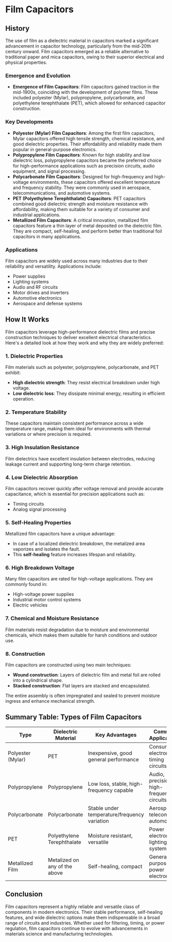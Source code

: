 

# Film Capacitors

## History

The use of film as a dielectric material in capacitors marked a significant advancement in capacitor technology, particularly from the mid-20th century onward. Film capacitors emerged as a reliable alternative to traditional paper and mica capacitors, owing to their superior electrical and physical properties.

### Emergence and Evolution

* **Emergence of Film Capacitors**: Film capacitors gained traction in the mid-1900s, coinciding with the development of polymer films. These included polyester (Mylar), polypropylene, polycarbonate, and polyethylene terephthalate (PET), which allowed for enhanced capacitor construction.

### Key Developments

* **Polyester (Mylar) Film Capacitors**: Among the first film capacitors, Mylar capacitors offered high tensile strength, chemical resistance, and good dielectric properties. Their affordability and reliability made them popular in general-purpose electronics.
* **Polypropylene Film Capacitors**: Known for high stability and low dielectric loss, polypropylene capacitors became the preferred choice for high-performance applications such as precision circuits, audio equipment, and signal processing.
* **Polycarbonate Film Capacitors**: Designed for high-frequency and high-voltage environments, these capacitors offered excellent temperature and frequency stability. They were commonly used in aerospace, telecommunications, and automotive systems.
* **PET (Polyethylene Terephthalate) Capacitors**: PET capacitors combined good dielectric strength and moisture resistance with affordability, making them suitable for a variety of consumer and industrial applications.
* **Metallized Film Capacitors**: A critical innovation, metallized film capacitors feature a thin layer of metal deposited on the dielectric film. They are compact, self-healing, and perform better than traditional foil capacitors in many applications.

### Applications

Film capacitors are widely used across many industries due to their reliability and versatility. Applications include:

* Power supplies
* Lighting systems
* Audio and RF circuits
* Motor drives and inverters
* Automotive electronics
* Aerospace and defense systems

## How It Works

Film capacitors leverage high-performance dielectric films and precise construction techniques to deliver excellent electrical characteristics. Here's a detailed look at how they work and why they are widely preferred:

### 1. Dielectric Properties

Film materials such as polyester, polypropylene, polycarbonate, and PET exhibit:

* **High dielectric strength**: They resist electrical breakdown under high voltage.
* **Low dielectric loss**: They dissipate minimal energy, resulting in efficient operation.

### 2. Temperature Stability

These capacitors maintain consistent performance across a wide temperature range, making them ideal for environments with thermal variations or where precision is required.

### 3. High Insulation Resistance

Film dielectrics have excellent insulation between electrodes, reducing leakage current and supporting long-term charge retention.

### 4. Low Dielectric Absorption

Film capacitors recover quickly after voltage removal and provide accurate capacitance, which is essential for precision applications such as:

* Timing circuits
* Analog signal processing

### 5. Self-Healing Properties

Metallized film capacitors have a unique advantage:

* In case of a localized dielectric breakdown, the metalized area vaporizes and isolates the fault.
* This **self-healing** feature increases lifespan and reliability.

### 6. High Breakdown Voltage

Many film capacitors are rated for high-voltage applications. They are commonly found in:

* High-voltage power supplies
* Industrial motor control systems
* Electric vehicles

### 7. Chemical and Moisture Resistance

Film materials resist degradation due to moisture and environmental chemicals, which makes them suitable for harsh conditions and outdoor use.

### 8. Construction

Film capacitors are constructed using two main techniques:

* **Wound construction**: Layers of dielectric film and metal foil are rolled into a cylindrical shape.
* **Stacked construction**: Flat layers are stacked and encapsulated.

The entire assembly is often impregnated and sealed to prevent moisture ingress and enhance mechanical strength.

## Summary Table: Types of Film Capacitors

| Type              | Dielectric Material           | Key Advantages                               | Common Applications                       |
| ----------------- | ----------------------------- | -------------------------------------------- | ----------------------------------------- |
| Polyester (Mylar) | PET                           | Inexpensive, good general performance        | Consumer electronics, timing circuits     |
| Polypropylene     | Polypropylene                 | Low loss, stable, high-frequency capable     | Audio, precision, high-frequency circuits |
| Polycarbonate     | Polycarbonate                 | Stable under temperature/frequency variation | Aerospace, telecom, automotive            |
| PET               | Polyethylene Terephthalate    | Moisture resistant, versatile                | Power electronics, lighting systems       |
| Metallized Film   | Metalized on any of the above | Self-healing, compact                        | General-purpose, power electronics        |

## Conclusion

Film capacitors represent a highly reliable and versatile class of components in modern electronics. Their stable performance, self-healing features, and wide dielectric options make them indispensable in a broad range of circuits and industries. Whether used for filtering, timing, or power regulation, film capacitors continue to evolve with advancements in materials science and manufacturing technologies.
